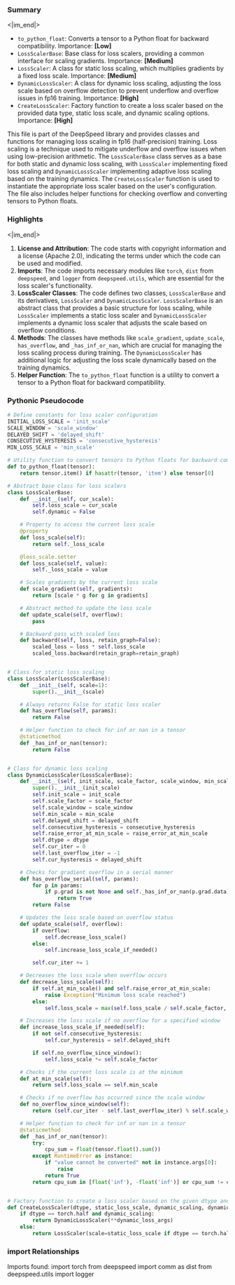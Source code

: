 

### Summary

<|im_end|>

* `to_python_float`: Converts a tensor to a Python float for backward compatibility. Importance: **[Low]**
* `LossScalerBase`: Base class for loss scalers, providing a common interface for scaling gradients. Importance: **[Medium]**
* `LossScaler`: A class for static loss scaling, which multiplies gradients by a fixed loss scale. Importance: **[Medium]**
* `DynamicLossScaler`: A class for dynamic loss scaling, adjusting the loss scale based on overflow detection to prevent underflow and overflow issues in fp16 training. Importance: **[High]**
* `CreateLossScaler`: Factory function to create a loss scaler based on the provided data type, static loss scale, and dynamic scaling options. Importance: **[High]** 

This file is part of the DeepSpeed library and provides classes and functions for managing loss scaling in fp16 (half-precision) training. Loss scaling is a technique used to mitigate underflow and overflow issues when using low-precision arithmetic. The `LossScalerBase` class serves as a base for both static and dynamic loss scaling, with `LossScaler` implementing fixed loss scaling and `DynamicLossScaler` implementing adaptive loss scaling based on the training dynamics. The `CreateLossScaler` function is used to instantiate the appropriate loss scaler based on the user's configuration. The file also includes helper functions for checking overflow and converting tensors to Python floats.

### Highlights

<|im_end|>

1. **License and Attribution**: The code starts with copyright information and a license (Apache 2.0), indicating the terms under which the code can be used and modified.
2. **Imports**: The code imports necessary modules like `torch`, `dist` from `deepspeed`, and `logger` from `deepspeed.utils`, which are essential for the loss scaler's functionality.
3. **LossScaler Classes**: The code defines two classes, `LossScalerBase` and its derivatives, `LossScaler` and `DynamicLossScaler`. `LossScalerBase` is an abstract class that provides a basic structure for loss scaling, while `LossScaler` implements a static loss scaler and `DynamicLossScaler` implements a dynamic loss scaler that adjusts the scale based on overflow conditions.
4. **Methods**: The classes have methods like `scale_gradient`, `update_scale`, `has_overflow`, and `_has_inf_or_nan`, which are crucial for managing the loss scaling process during training. The `DynamicLossScaler` has additional logic for adjusting the loss scale dynamically based on the training dynamics.
5. **Helper Function**: The `to_python_float` function is a utility to convert a tensor to a Python float for backward compatibility.

### Pythonic Pseudocode

```python
# Define constants for loss scaler configuration
INITIAL_LOSS_SCALE = 'init_scale'
SCALE_WINDOW = 'scale_window'
DELAYED_SHIFT = 'delayed_shift'
CONSECUTIVE_HYSTERESIS = 'consecutive_hysteresis'
MIN_LOSS_SCALE = 'min_scale'

# Utility function to convert tensors to Python floats for backward compatibility
def to_python_float(tensor):
    return tensor.item() if hasattr(tensor, 'item') else tensor[0]

# Abstract base class for loss scalers
class LossScalerBase:
    def __init__(self, cur_scale):
        self.loss_scale = cur_scale
        self.dynamic = False

    # Property to access the current loss scale
    @property
    def loss_scale(self):
        return self._loss_scale

    @loss_scale.setter
    def loss_scale(self, value):
        self._loss_scale = value

    # Scales gradients by the current loss scale
    def scale_gradient(self, gradients):
        return [scale * g for g in gradients]

    # Abstract method to update the loss scale
    def update_scale(self, overflow):
        pass

    # Backward pass with scaled loss
    def backward(self, loss, retain_graph=False):
        scaled_loss = loss * self.loss_scale
        scaled_loss.backward(retain_graph=retain_graph)


# Class for static loss scaling
class LossScaler(LossScalerBase):
    def __init__(self, scale=1):
        super().__init__(scale)

    # Always returns False for static loss scaler
    def has_overflow(self, params):
        return False

    # Helper function to check for inf or nan in a tensor
    @staticmethod
    def _has_inf_or_nan(tensor):
        return False


# Class for dynamic loss scaling
class DynamicLossScaler(LossScalerBase):
    def __init__(self, init_scale, scale_factor, scale_window, min_scale, delayed_shift, consecutive_hysteresis, raise_error_at_min_scale, dtype):
        super().__init__(init_scale)
        self.init_scale = init_scale
        self.scale_factor = scale_factor
        self.scale_window = scale_window
        self.min_scale = min_scale
        self.delayed_shift = delayed_shift
        self.consecutive_hysteresis = consecutive_hysteresis
        self.raise_error_at_min_scale = raise_error_at_min_scale
        self.dtype = dtype
        self.cur_iter = 0
        self.last_overflow_iter = -1
        self.cur_hysteresis = delayed_shift

    # Checks for gradient overflow in a serial manner
    def has_overflow_serial(self, params):
        for p in params:
            if p.grad is not None and self._has_inf_or_nan(p.grad.data):
                return True
        return False

    # Updates the loss scale based on overflow status
    def update_scale(self, overflow):
        if overflow:
            self.decrease_loss_scale()
        else:
            self.increase_loss_scale_if_needed()

        self.cur_iter += 1

    # Decreases the loss scale when overflow occurs
    def decrease_loss_scale(self):
        if self.at_min_scale() and self.raise_error_at_min_scale:
            raise Exception("Minimum loss scale reached")
        else:
            self.loss_scale = max(self.loss_scale / self.scale_factor, self.min_scale)

    # Increases the loss scale if no overflow for a specified window
    def increase_loss_scale_if_needed(self):
        if not self.consecutive_hysteresis:
            self.cur_hysteresis = self.delayed_shift

        if self.no_overflow_since_window():
            self.loss_scale *= self.scale_factor

    # Checks if the current loss scale is at the minimum
    def at_min_scale(self):
        return self.loss_scale == self.min_scale

    # Checks if no overflow has occurred since the scale window
    def no_overflow_since_window(self):
        return (self.cur_iter - self.last_overflow_iter) % self.scale_window == 0

    # Helper function to check for inf or nan in a tensor
    @staticmethod
    def _has_inf_or_nan(tensor):
        try:
            cpu_sum = float(tensor.float().sum())
        except RuntimeError as instance:
            if "value cannot be converted" not in instance.args[0]:
                raise
            return True
        return cpu_sum in [float('inf'), -float('inf')] or cpu_sum != cpu_sum


# Factory function to create a loss scaler based on the given dtype and configuration
def CreateLossScaler(dtype, static_loss_scale, dynamic_scaling, dynamic_loss_args):
    if dtype == torch.half and dynamic_scaling:
        return DynamicLossScaler(**dynamic_loss_args)
    else:
        return LossScaler(scale=static_loss_scale if dtype == torch.half else 1.0)
```


### import Relationships

Imports found:
import torch
from deepspeed import comm as dist
from deepspeed.utils import logger